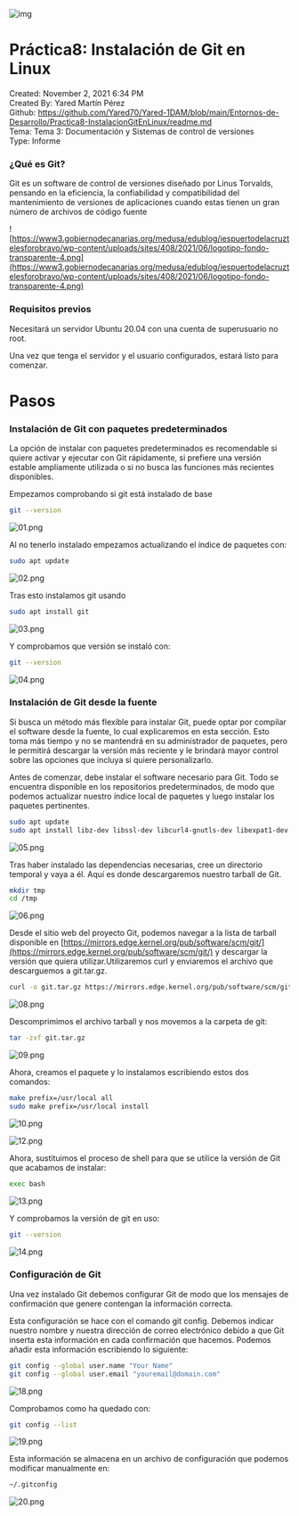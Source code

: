 ![img](img/portada.png)

# Práctica8: Instalación de Git en Linux

Created: November 2, 2021 6:34 PM  
Created By: Yared Martín Pérez  
Github: https://github.com/Yared70/Yared-1DAM/blob/main/Entornos-de-Desarrollo/Practica8-InstalacionGitEnLinux/readme.md  
Tema: Tema 3: Documentación y Sistemas de control de versiones  
Type: Informe  



### ¿Qué es Git?

Git es un software de control de versiones diseñado por Linus
Torvalds, pensando en la eficiencia, la confiabilidad y compatibilidad
del mantenimiento de versiones de aplicaciones cuando estas tienen un
gran número de archivos de código fuente



![https://www3.gobiernodecanarias.org/medusa/edublog/iespuertodelacruztelesforobravo/wp-content/uploads/sites/408/2021/06/logotipo-fondo-transparente-4.png](https://www3.gobiernodecanarias.org/medusa/edublog/iespuertodelacruztelesforobravo/wp-content/uploads/sites/408/2021/06/logotipo-fondo-transparente-4.png)



### Requisitos previos



Necesitará un servidor Ubuntu 20.04 con una cuenta de superusuario no root.

Una vez que tenga el servidor y el usuario configurados, estará listo para comenzar.

# Pasos



### Instalación de Git con paquetes predeterminados


La opción de instalar con paquetes predeterminados es recomendable si quiere activar y ejecutar con Git rápidamente, si prefiere una versión estable ampliamente utilizada o si no busca las funciones más recientes disponibles.

Empezamos comprobando si git está instalado de base

```bash
git --version
```

![01.png](img/01.png)

Al no tenerlo instalado empezamos actualizando el índice de paquetes con:

```bash
sudo apt update
```

![02.png](img/02.png)



Tras esto instalamos git usando

```bash
sudo apt install git
```

![03.png](img/03.png)

Y comprobamos que versión se instaló con:

```bash
git --version
```

![04.png](img/04.png)

### Instalación de Git desde la fuente

Si busca un método más flexible para instalar Git, puede optar por compilar el software desde la fuente, lo cual explicaremos en esta sección. Esto toma más tiempo y no se mantendrá en su administrador de paquetes, pero le permitirá descargar la versión más reciente y le brindará mayor control sobre las opciones que incluya si quiere personalizarlo.

Antes de comenzar, debe instalar el software necesario para Git. Todo se encuentra disponible en los repositorios predeterminados, de modo que podemos actualizar nuestro índice local de paquetes y luego instalar los paquetes pertinentes.

```bash
sudo apt update
sudo apt install libz-dev libssl-dev libcurl4-gnutls-dev libexpat1-dev gettext cmake gcc
```

![05.png](img/05.png)

Tras haber instalado las dependencias necesarias, cree un directorio
temporal y vaya a él. Aquí es donde descargaremos nuestro tarball de
Git.

```bash
mkdir tmp
cd /tmp
```

![06.png](img/06.png)

Desde el sitio web del proyecto Git, podemos navegar a la lista de tarball disponible en [https://mirrors.edge.kernel.org/pub/software/scm/git/](https://mirrors.edge.kernel.org/pub/software/scm/git/) y descargar la versión que quiera utilizar.Utilizaremos curl y enviaremos el archivo que descarguemos a git.tar.gz.

```bash
curl -o git.tar.gz https://mirrors.edge.kernel.org/pub/software/scm/git/git-2.33.1.tar.gz
```

![08.png](img/08.png)

Descomprimimos el archivo tarball y nos movemos a la carpeta de git:

```bash
tar -zxf git.tar.gz
```

![09.png](img/09.png)

Ahora, creamos el paquete y lo instalamos escribiendo estos dos comandos:

```bash
make prefix=/usr/local all
sudo make prefix=/usr/local install
```

![10.png](img/10.png)

![12.png](img/12.png)

Ahora, sustituimos el proceso de shell para que se utilice la versión de Git que acabamos de instalar:

```bash
exec bash
```

![13.png](img/13.png)

Y comprobamos la versión de git en uso:

```bash
git --version
```

![14.png](img/14.png)

### Configuración de Git

Una vez instalado Git debemos configurar Git de modo que los mensajes de confirmación que genere contengan la  información correcta.

Esta configuración se hace con el comando git config. 
Debemos indicar nuestro nombre y nuestra dirección de correo electrónico debido a que Git inserta esta información en cada confirmación que hacemos. Podemos añadir esta información escribiendo lo siguiente:

```bash
git config --global user.name "Your Name"
git config --global user.email "youremail@domain.com"
```

![18.png](img/18.png)

Comprobamos como ha quedado con:

```bash
git config --list
```

![19.png](img/19.png)

Esta información se almacena en un archivo de configuración que podemos modificar manualmente en:

```bash
~/.gitconfig
```

![20.png](img/20.png)
